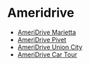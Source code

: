 # Ameridrive

* [AmeriDrive Marietta](./ameridrive_marietta)
* [AmeriDrive Pivet](./ameridrive_pivet)
* [AmeriDrive Union City](./ameridrive_union_city)
* [AmeriDrive Car Tour](./ameridrive_car_tour)
